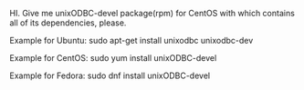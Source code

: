 HI.
Give me unixODBC-devel package(rpm) for CentOS with which contains all of its dependencies, please.

Example for Ubuntu:
sudo apt-get install unixodbc unixodbc-dev

Example for CentOS:
sudo yum install unixODBC-devel

Example for Fedora:
sudo dnf install unixODBC-devel
